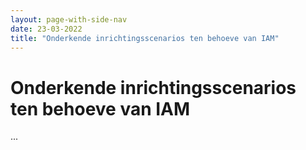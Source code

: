 ```yaml
---
layout: page-with-side-nav
date: 23-03-2022
title: "Onderkende inrichtingsscenarios ten behoeve van IAM"
---
```


# Onderkende inrichtingsscenarios ten behoeve van IAM
...

